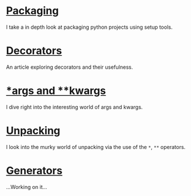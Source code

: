 # [Packaging](packaging/)

I take a in depth look at packaging python projects using setup tools.

# [Decorators](decorators/)

An article exploring decorators and their usefulness.

# [*args and **kwargs](args_kwargs)

I dive right into the interesting world of args and kwargs.

# [Unpacking](../articles/unpacking/)

I look into the murky world of unpacking via the use of the `*`, `**` operators.

# [Generators](../articles/generators/)

...Working on it...